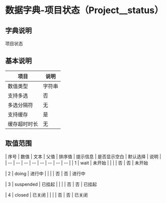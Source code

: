 # 数据字典-项目状态（Project__status）
## 字典说明
项目状态

## 基本说明
| 项目 | 说明 |
| -- | -- |
| 数值类型 | 字符串 |
| 支持多选 | 否 |
| 多选分隔符 | 无 |
| 支持缓存 | 是 |
| 缓存超时时长 | 无 |

## 取值范围
| 序号 | 数值 | 文本 | 父值 | 排序值 | 提示信息 | 是否显示空白 | 默认选择 | 说明 |
| -- | -- | -- | -- | -- | -- | -- | -- |
| 1 | wait | 未开始 |  |  |  | 否 | 否 | 未开始

| 2 | doing | 进行中 |  |  |  | 否 | 否 | 进行中

| 3 | suspended | 已挂起 |  |  |  | 否 | 否 | 已挂起

| 4 | closed | 已关闭 |  |  |  | 否 | 否 | 已关闭



